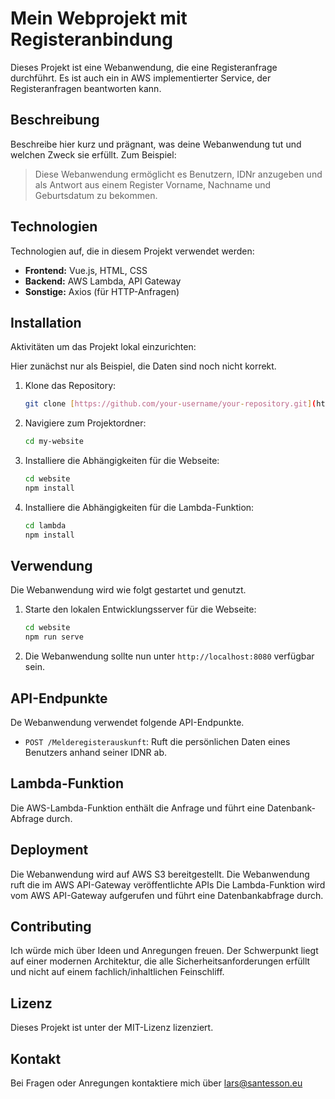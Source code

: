 # Mein Webprojekt mit Registeranbindung

Dieses Projekt ist eine Webanwendung, die eine Registeranfrage durchführt. Es ist auch ein in AWS implementierter Service, der Registeranfragen beantworten kann. 

## Beschreibung

Beschreibe hier kurz und prägnant, was deine Webanwendung tut und welchen Zweck sie erfüllt. Zum Beispiel:

> Diese Webanwendung ermöglicht es Benutzern, IDNr anzugeben und als Antwort aus einem Register Vorname, Nachname und Geburtsdatum zu bekommen.

## Technologien

Technologien auf, die in diesem Projekt verwendet werden:

*   **Frontend:** Vue.js, HTML, CSS
*   **Backend:** AWS Lambda, API Gateway
*   **Sonstige:** Axios (für HTTP-Anfragen)

## Installation

Aktivitäten um das Projekt lokal einzurichten:

Hier zunächst nur als Beispiel, die Daten sind noch nicht korrekt.

1.  Klone das Repository:
    ```bash
    git clone [https://github.com/your-username/your-repository.git](https://github.com/your-username/your-repository.git)
    ```

2.  Navigiere zum Projektordner:
    ```bash
    cd my-website
    ```

3.  Installiere die Abhängigkeiten für die Webseite:
    ```bash
    cd website
    npm install
    ```

4.  Installiere die Abhängigkeiten für die Lambda-Funktion:
    ```bash
    cd lambda
    npm install
    ```

## Verwendung

Die Webanwendung wird wie folgt gestartet und genutzt.

1.  Starte den lokalen Entwicklungsserver für die Webseite:
    ```bash
    cd website
    npm run serve
    ```

2.  Die Webanwendung sollte nun unter `http://localhost:8080` verfügbar sein.

## API-Endpunkte

De Webanwendung verwendet folgende API-Endpunkte.

*   `POST /Melderegisterauskunft`: Ruft die persönlichen Daten eines Benutzers anhand seiner IDNR ab.

## Lambda-Funktion

Die AWS-Lambda-Funktion enthält die Anfrage und führt eine Datenbank-Abfrage durch.

## Deployment

Die Webanwendung wird auf AWS S3 bereitgestellt.
Die Webanwendung ruft die im AWS API-Gateway veröffentlichte APIs
Die Lambda-Funktion wird vom AWS API-Gateway aufgerufen und führt eine Datenbankabfrage durch.

## Contributing

Ich würde mich über Ideen und Anregungen freuen. Der Schwerpunkt liegt auf einer modernen Architektur, die alle Sicherheitsanforderungen erfüllt und nicht auf einem fachlich/inhaltlichen Feinschliff.

## Lizenz

Dieses Projekt ist unter der MIT-Lizenz lizenziert.

## Kontakt

Bei Fragen oder Anregungen kontaktiere mich über lars@santesson.eu

